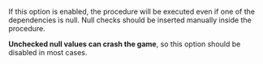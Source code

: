 If this option is enabled, the procedure will be executed even if one of the dependencies is null.
Null checks should be inserted manually inside the procedure.

__Unchecked null values can crash the game__, so this option should be disabled in most cases.